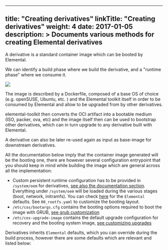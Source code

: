 
---
title: "Creating derivatives"
linkTitle: "Creating derivatives"
weight: 4
date: 2017-01-05
description: >
  Documents various methods for creating Elemental derivatives
---

A derivative is a standard container image which can be booted by Elemental. 

We can identify a build phase where we build the derivative, and a "runtime phase" where we consume it.

![](https://docs.google.com/drawings/d/e/2PACX-1vTTOJ0G4aMpdfSHv13sgPIIFCTK3SDIlcqmDxfPbGz0AlpNPTz1FTUigr-9co33c6MwXhDcead5nWFw/pub?w=1270&h=717
)

The image is described by a Dockerfile, composed of a base OS of choice (e.g. openSUSE, Ubuntu, etc. ) and the Elemental toolkit itself in order to be consumed by Elemental and allow to be upgraded from by other derivatives. 

elemental-toolkit then converts the OCI artifact into a bootable medium (ISO, packer, ova, etc) and the image itself then can be used to bootstrap other derivatives, which can in turn upgrade to any derivative built with Elemental.

A derivative can also be later re-used again as input as base-image for downstream derivatives.

All the documentation below imply that the container image generated will be the booting one, there are however several configuration entrypoint that you should keep in mind while building the image which are general across all the implementation:

- Custom persistent runtime configuration has to be provided in `/system/oem` for derivatives, [see also the documentation section](../customizing/configuration_persistency).  Everything under `/system/oem` will be loaded during the various stages (boot, network, initramfs). You can check [here](https://github.com/rancher/elemental-toolkit/tree/e411d8b3f0044edffc6fafa39f3097b471ef46bc/packages/cloud-config/oem) for the `Elemental` defaults. See `00_rootfs.yaml` to customize the booting layout.
- `/etc/cos/bootargs.cfg` contains the booting options required to boot the image with GRUB, [see grub customization](../customizing/configure_grub)
- `/etc/cos-upgrade-image` contains the default upgrade configuration for recovery and the booting system image, [see customizing upgrades](../customizing/upgrades)

Derivatives inherits `Elemental` defaults, which you can override during the build process, however there are some defaults which are relevant and listed below:

